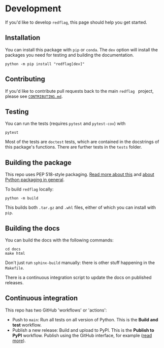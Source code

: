 # Development

If you'd like to develop `redflag`, this page should help you get started.


## Installation

You can install this package with `pip` or `conda`. The `dev` option will install the packages you need for testing and building the documentation.

    python -m pip install "redflag[dev]"


## Contributing

If you'd like to contribute pull requests back to the main `redflag ` project, please see [`CONTRIBUTING.md`](https://github.com/scienxlab/redflag/blob/main/CONTRIBUTING.md).


## Testing

You can run the tests (requires `pytest` and `pytest-cov`) with

    pytest

Most of the tests are `doctest` tests, which are contained in the docstrings of this package's functions. There are further tests in the `tests` folder.


## Building the package

This repo uses PEP 518-style packaging. [Read more about this](https://setuptools.pypa.io/en/latest/build_meta.html) and [about Python packaging in general](https://packaging.python.org/en/latest/tutorials/packaging-projects/).

To build `redflag` locally:

    python -m build

This builds both `.tar.gz` and `.whl` files, either of which you can install with `pip`.


## Building the docs

You can build the docs with the following commands:

    cd docs
    make html

Don't just run `sphinx-build` manually: there is other stuff happening in the `Makefile`.

There is a continuous integration script to update the docs on published releases.


## Continuous integration

This repo has two GitHub 'workflows' or 'actions':

- Push to `main`: Run all tests on all version of Python. This is the **Build and test** workflow.
- Publish a new release: Build and upload to PyPI. This is the **Publish to PyPI** workflow. Publish using the GitHub interface, for example ([read more](https://docs.github.com/en/repositories/releasing-projects-on-github/managing-releases-in-a-repository)).
